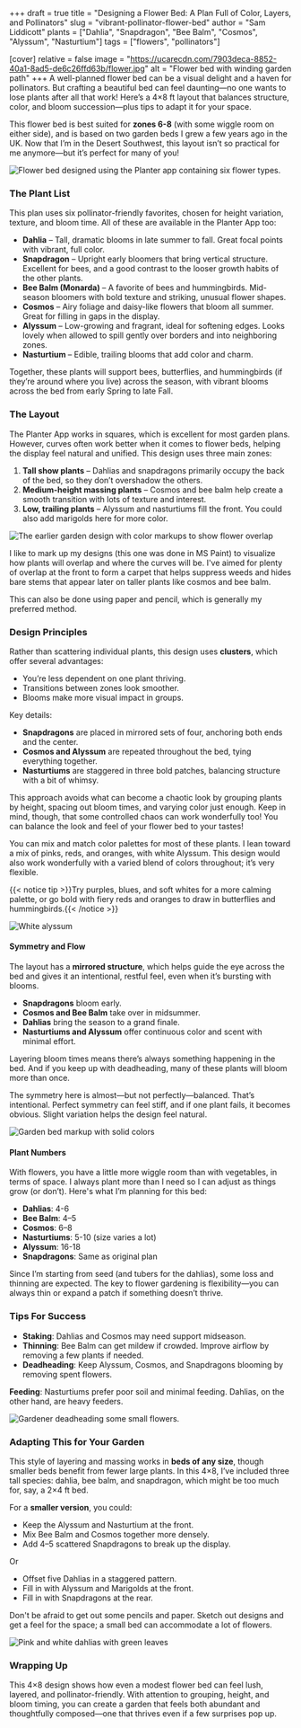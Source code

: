 +++
draft = true
title = "Designing a Flower Bed: A Plan Full of Color, Layers, and Pollinators"
slug = "vibrant-pollinator-flower-bed"
author = "Sam Liddicott"
plants = ["Dahlia", "Snapdragon", "Bee Balm", "Cosmos", "Alyssum", "Nasturtium"]
tags = ["flowers", "pollinators"]

[cover]
relative = false
image = "https://ucarecdn.com/7903deca-8852-40a1-8ad5-de6c26ffd63b/flower.jpg"
alt = "Flower bed with winding garden path"
+++
A well-planned flower bed can be a visual delight and a haven for pollinators. But crafting a beautiful bed can feel daunting—no one wants to lose plants after all that work! Here’s a 4×8 ft layout that balances structure, color, and bloom succession—plus tips to adapt it for your space.

This flower bed is best suited for **zones 6-8** (with some wiggle room on either side), and is based on two garden beds I grew a few years ago in the UK. Now that I’m in the Desert Southwest, this layout isn’t so practical for me anymore—but it’s perfect for many of you!

![Flower bed designed using the Planter app containing six flower types.](https://ucarecdn.com/2acbbe6e-2030-43bd-af64-c9be1f0771d1/Flower%20Bed.png)



### The Plant List

This plan uses six pollinator-friendly favorites, chosen for height variation, texture, and bloom time. All of these are available in the Planter App too:

* **Dahlia** – Tall, dramatic blooms in late summer to fall. Great focal points with vibrant, full color.
* **Snapdragon** – Upright early bloomers that bring vertical structure. Excellent for bees, and a good contrast to the looser growth habits of the other plants.
* **Bee Balm (Monarda)** – A favorite of bees and hummingbirds. Mid-season bloomers with bold texture and striking, unusual flower shapes.
* **Cosmos** – Airy foliage and daisy-like flowers that bloom all summer. Great for filling in gaps in the display.
* **Alyssum** – Low-growing and fragrant, ideal for softening edges. Looks lovely when allowed to spill gently over borders and into neighboring zones.
* **Nasturtium** – Edible, trailing blooms that add color and charm.

Together, these plants will support bees, butterflies, and hummingbirds (if they’re around where you live) across the season, with vibrant blooms across the bed from early Spring to late Fall.

### The Layout

The Planter App works in squares, which is excellent for most garden plans. However, curves often work better when it comes to flower beds, helping the display feel natural and unified. This design uses three main zones:

1. **Tall show plants** – Dahlias and snapdragons primarily occupy the back of the bed, so they don’t overshadow the others.
2. **Medium-height massing plants** – Cosmos and bee balm help create a smooth transition with lots of texture and interest.
3. **Low, trailing plants** – Alyssum and nasturtiums fill the front. You could also add marigolds here for more color.

![The earlier garden design with color markups to show flower overlap](https://ucarecdn.com/619f800b-231d-41fd-b489-d9c62881174f/tempsnip.png)

I like to mark up my designs (this one was done in MS Paint) to visualize how plants will overlap and where the curves will be. I've aimed for plenty of overlap at the front to form a carpet that helps suppress weeds and hides bare stems that appear later on taller plants like cosmos and bee balm.

This can also be done using paper and pencil, which is generally my preferred method. 

### Design Principles

Rather than scattering individual plants, this design uses **clusters**, which offer several advantages:

* You’re less dependent on one plant thriving.
* Transitions between zones look smoother.
* Blooms make more visual impact in groups.

Key details:

* **Snapdragons** are placed in mirrored sets of four, anchoring both ends and the center.
* **Cosmos and Alyssum** are repeated throughout the bed, tying everything together.
* **Nasturtiums** are staggered in three bold patches, balancing structure with a bit of whimsy.

This approach avoids what can become a chaotic look by grouping plants by height, spacing out bloom times, and varying color just enough. Keep in mind, though, that some controlled chaos can work wonderfully too! You can balance the look and feel of your flower bed to your tastes!

You can mix and match color palettes for most of these plants. I lean toward a mix of pinks, reds, and oranges, with white Alyssum. This design would also work wonderfully with a varied blend of colors throughout; it’s very flexible.

{{< notice tip >}}Try purples, blues, and soft whites for a more calming palette, or go bold with fiery reds and oranges to draw in butterflies and hummingbirds.{{< /notice >}}

![White alyssum](https://ucarecdn.com/84059d5a-51d0-4d87-a2a9-4cb412ae473a/sweet-alyssum-lobularia-maritima-malta-mediterranean.jpg)

#### Symmetry and Flow

The layout has a **mirrored structure**, which helps guide the eye across the bed and gives it an intentional, restful feel, even when it’s bursting with blooms.

* **Snapdragons** bloom early.
* **Cosmos and Bee Balm** take over in midsummer.
* **Dahlias** bring the season to a grand finale.
* **Nasturtiums and Alyssum** offer continuous color and scent with minimal effort.

Layering bloom times means there’s always something happening in the bed. And if you keep up with deadheading, many of these plants will bloom more than once.

The symmetry here is almost—but not perfectly—balanced. That’s intentional. Perfect symmetry can feel stiff, and if one plant fails, it becomes obvious. Slight variation helps the design feel natural.

![Garden bed markup with solid colors](https://ucarecdn.com/f36bd667-bd19-4af6-a749-b080dc1f36a3/tempsnip1.png "Another markup in MS Paint. This helps me spot any visual gaps or overly crowded zones before planting.")

#### Plant Numbers

With flowers, you have a little more wiggle room than with vegetables, in terms of space. I always plant more than I need so I can adjust as things grow (or don’t). Here's what I’m planning for this bed:

* **Dahlias**: 4-6
* **Bee Balm**: 4–5
* **Cosmos**: 6–8
* **Nasturtiums**: 5-10 (size varies a lot)
* **Alyssum**: 16-18
* **Snapdragons**: Same as original plan

Since I’m starting from seed (and tubers for the dahlias), some loss and thinning are expected. The key to flower gardening is flexibility—you can always thin or expand a patch if something doesn’t thrive.

### Tips For Success

* **Staking**: Dahlias and Cosmos may need support midseason.
* **Thinning**: Bee Balm can get mildew if crowded. Improve airflow by removing a few plants if needed.
* **Deadheading**: Keep Alyssum, Cosmos, and Snapdragons blooming by removing spent flowers.

**Feeding**: Nasturtiums prefer poor soil and minimal feeding. Dahlias, on the other hand, are heavy feeders.


![Gardener deadheading some small flowers.](https://ucarecdn.com/f0ad8d68-f6ef-437d-b83c-6e405802b741/close-up-male-gardener-s-hand-pruning-flowers.jpg)



### Adapting This for Your Garden

This style of layering and massing works in **beds of any size**, though smaller beds benefit from fewer large plants. In this 4×8, I’ve included three tall species: dahlia, bee balm, and snapdragon, which might be too much for, say, a 2×4 ft bed.

For a **smaller version**, you could:

* Keep the Alyssum and Nasturtium at the front.
* Mix Bee Balm and Cosmos together more densely.
* Add 4–5 scattered Snapdragons to break up the display.

Or

* Offset five Dahlias in a staggered pattern. 
* Fill in with Alyssum and Marigolds at the front.
* Fill in with Snapdragons at the rear.

Don't be afraid to get out some pencils and paper. Sketch out designs and get a feel for the space; a small bed can accommodate a lot of flowers. 

![Pink and white dahlias with green leaves](https://ucarecdn.com/aff8ea61-6156-4d91-ba79-13f79ff75727/pink-white-dahlia-flowers-against-green-leaves-park.jpg)

### Wrapping Up

This 4×8 design shows how even a modest flower bed can feel lush, layered, and pollinator-friendly. With attention to grouping, height, and bloom timing, you can create a garden that feels both abundant and thoughtfully composed—one that thrives even if a few surprises pop up.
